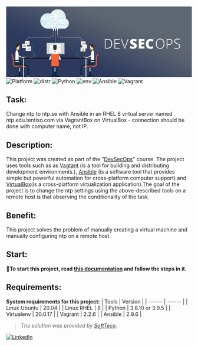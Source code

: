 ![image](./files/devsecops_img.jpeg)
![Platform](https://img.shields.io/badge/platform-linux-blue?style=for-the-badge&logo=appveyor) ![distr](https://img.shields.io/badge/distribution-Ubuntu20.04-green?style=for-the-badge&logo=appveyor) ![Python](https://img.shields.io/badge/python-3.8.10-blue?style=for-the-badge&logo=appveyor) ![env](https://img.shields.io/badge/Virtualenv-20.0.17-blue?style=for-the-badge&logo=appveyor) ![Ansible](https://img.shields.io/badge/ansible-2.9.6-blue?style=for-the-badge&logo=appveyor) ![Vagrant](https://img.shields.io/badge/Vagrant-2.2.6-blue?style=for-the-badge&logo=appveyor)
## Task: ##
Change ntp to ntp.se with Ansible in an RHEL 8 virtual server named ntp.edu.tentixo.com via VagrantBox on VirtualBox - connection should be done with computer name, not IP.

## Description: ##
This project was created as part of the "[DevSecOps](https://www.redhat.com/en/topics/devops/what-is-devsecops)" course. The project uses tools such as as [Vagtant](https://www.vagrantup.com/docs) (is a tool for building and distributing development environments.), [Ansible](https://docs.ansible.com/) (is a software tool that provides simple but powerful automation for cross-platform computer support) and [VirtualBox](https://www.virtualbox.org/wiki/Documentation)(is a cross-platform virtualization application).The goal of the project is to change the ntp settings using the above-described tools on a remote host is that observing the conditionality of the task.

## Benefit: ##
This project solves the problem of manually creating a virtual machine and manually configuring ntp on a remote host.

## Start: ##

📎**To start this project, read [this documentation](https://github.com/Zhdanovich98/devsecops/blob/main/files/for_start.md) and follow the steps in it.**

## Requirements: ##

**System requirements for this project:**
| Tools | Version |
| ------ | ------ |
| Linux Ubuntu | 20.04 |
| Linux RHEL | 8 |
| Python | 3.8.10 or 3.9.5 |
| Virtualenv | 20.0.17 |
| Vagrant | 2.2.6 |
| Ansible | 2.9.6 |

> *The solution was provided by [SoftTeco](https://softteco.by/).*

[![LinkedIn][linkedin-shield]][linkedin-url]

[linkedin-shield]: https://img.shields.io/badge/-LinkedIn-black.svg?style=for-the-badge&logo=linkedin&colorB=555
[linkedin-url]: https://www.linkedin.com/company/softteco-team
